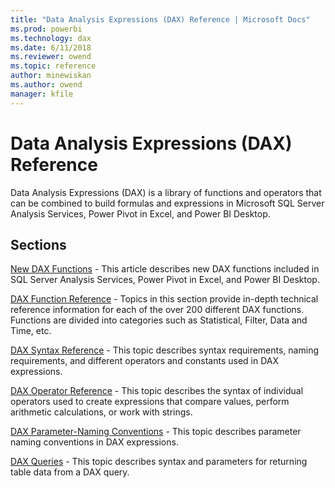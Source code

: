 ```yaml
---
title: "Data Analysis Expressions (DAX) Reference | Microsoft Docs"
ms.prod: powerbi 
ms.technology: dax
ms.date: 6/11/2018
ms.reviewer: owend
ms.topic: reference
author: minewiskan
ms.author: owend
manager: kfile
---
```

# Data Analysis Expressions (DAX) Reference
Data Analysis Expressions (DAX) is a library of functions and operators that can be combined to build formulas and expressions in Microsoft SQL Server Analysis Services, Power Pivot in Excel, and Power BI Desktop.  
  
## Sections  
[New DAX Functions](new-dax-functions.md) - This article describes new DAX functions included in SQL Server Analysis Services, Power Pivot in Excel, and Power BI Desktop.  
  
[DAX Function Reference](dax-function-reference.md) - Topics in this section provide in-depth technical reference information for each of the over 200 different DAX functions. Functions are divided into categories such as Statistical, Filter, Data and Time, etc.  
  
[DAX Syntax Reference](dax-syntax-reference.md) - This topic describes syntax requirements, naming requirements, and different operators and constants used in DAX expressions.  
  
[DAX Operator Reference](dax-operator-reference.md) - This topic describes the syntax of individual operators used to create expressions that compare values, perform arithmetic calculations, or work with strings.  
  
[DAX Parameter-Naming Conventions](dax-parameter-naming-conventions.md) - This topic describes parameter naming conventions in DAX expressions.  
  
[DAX Queries](dax-queries.md) - This topic describes syntax and parameters for returning table data from a DAX query.    
